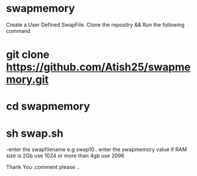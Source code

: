 # swapmemory
Create a User Defined SwapFile.
Clone the repositry && Run the following command
# git clone https://github.com/Atish25/swapmemory.git
# cd swapmemory
# sh swap.sh

-enter the swapfilename e.g swap10 . enter the swapmemory value if RAM size is 2Gb use 1024 or more than 4gb use 2096

Thank You .comment please ..

